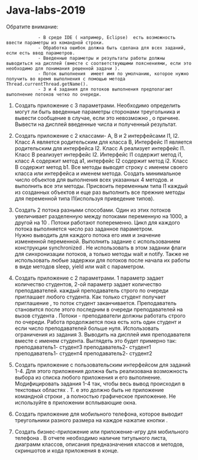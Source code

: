 # Java-labs-2019
Обратите внимание:  
                
                - В среде IDE ( например, Eclipse)  есть возможность ввести параметры из командной строки.
                - Обработка ошибок должна быть сделана для всех заданий, если есть ввод параметров. 
                - Введенные параметры и результаты работы должны выводиться на дисплей (вместе с соответствующими пояснениями, если это необходимо для понимания решенной задачи ).
                - Поток выполнения  имеет имя по умолчанию, которое нужно получить во время выполнения с помощью метода Thread.currentThread.getName().
                - 3 и 4 задания для потоков выполнения предполагают выполнение потоков четко по очереди.

1. Создать приложение с 3 параметрами. Необходимо определить  могут ли быть введенные параметры сторонами треугольника и вывести сообщение  в случае, если это невозможно  , о причине.
Вывести на дисплей введенные числа и полученный результат.

2. Создать приложение с 2 классами- А, B  и 2 интерфейсами I1, I2. 
Класс А является родительским для класса B, Интерфейс I1 является родительским для интерфейса I2.
Класс A реализует интерфейс I1. 
Класс В реализует интерфейс I2. 
Интерфейс I1 содержит метод i1, класс А  содержит метод а1, интерфейс I2 содержит метод i2. Класс B содержит метод b1.
Все методы выводят строку с именем своего класса или интерфейса и именем метода.
 Создать минимальное число объектов для выполнения всех указанных 4 методов. 
и выполнить все эти методы. Присвоить переменным типа I1  каждый из созданных объектов и еще раз выполнить все прежние методы для переменной типа I1(используя приведение типов).

3.  Создать 2 потока разными способами. Один из этих потоков увеличивает разделенную между потоками переменную на 1000, 
а другой на 10 . Потоки работают попеременно.  Цикл для каждого потока выполняется число раз заданное параметром.  
Нужно выводить для каждого потока его имя и значение измененной переменной. Выполнить задание   с использованием конструкции synchronized . 
Не использовать в этом задании флаги для синхронизации потоков, а только методы wait и notify. 
Также не использовать любые задержки для потоков после начала их работы в виде методов sleep, yield или wait c параметром.

4. Создать приложение с 2 параметрами. 1 параметр задает количество cтудентов, 2-ой параметр задает количество преподавателей.
каждый преподаватель строго по очереди приглашает любого студента. 
Как только студент получает приглашение , то поток  студент заканчивается. Преподаватель становится после этого последним в очереди преподавателей на вызов студента . 
Потоки - преподаватели должны работать строго по очереди.
Работа продолжается пока есть хоть один студент и если число преподавателей больше нуля.
Использовать ограничения из задания 3. 
Выводить на дисплей имя преподавателя вместе с именем студента.
Выглядеть это будет примерно так: преподаватель1- студент3
                                  преподаватель2- студент1
                                  преподаватель1- студент4
                                  преподаватель2- студент2

5. Создать  приложение с пользовательским интерфейсом для заданий 1-4. Для этого приложения должна быть реализована возможность выбора из списка любого приложения и его выполнение. 
Модифицировать задания 1-4 так, чтобы весь вывод происходил в текстовых областях . 
Т. е это должно быть не приложение командной строки , а полностью  графическое приложение. Не используйте в приложении всплывающие окна.

6. Создать приложение для мобильного телефона, которое выводит треугольники разного  размера на каждое нажатие кнопки .

7. Создать бизнес-приложение или приложение-игру для мобильного телефона . В отчете необходимо 
наличие титульного листа, диаграмм классов, описания предназначения классов и методов, скриншотов и кода приложения в конце. 
